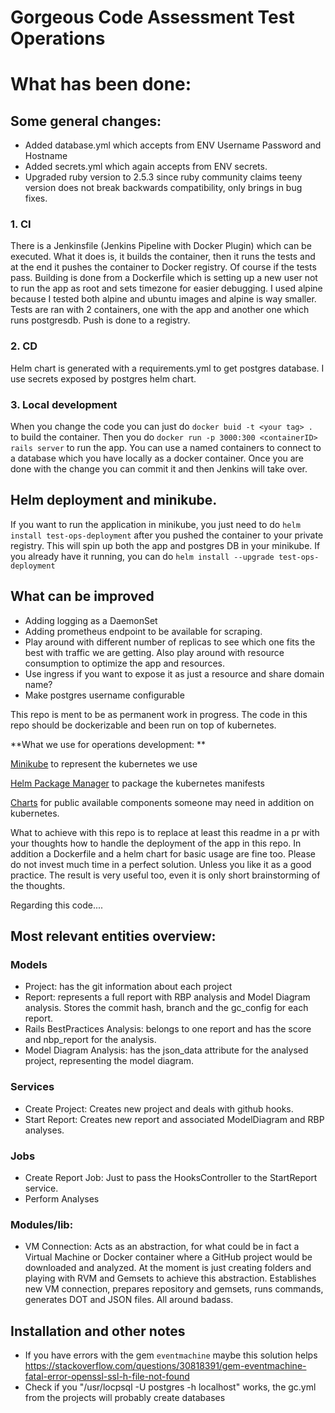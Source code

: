 Gorgeous Code Assessment Test Operations
=======

# What has been done:

## Some general changes:
- Added database.yml which accepts from ENV Username Password and Hostname
- Added secrets.yml which again accepts from ENV secrets.
- Upgraded ruby version to 2.5.3 since ruby community claims teeny version does not break backwards compatibility, only brings in bug fixes.

### 1. CI
There is a Jenkinsfile (Jenkins Pipeline with Docker Plugin) which can be executed. What it does is, it builds the container, then it runs the tests and at the end it pushes the container to Docker registry. Of course if the tests pass.
Building is done from a Dockerfile which is setting up a new user not to run the app as root and sets timezone for easier debugging. I used alpine because I tested both alpine and ubuntu images and alpine is way smaller. 
Tests are ran with 2 containers, one with the app and another one which runs postgresdb.
Push is done to a registry.
### 2. CD
Helm chart is generated with a requirements.yml to get postgres database. I use secrets exposed by postgres helm chart.
### 3. Local development
When you change the code you can just do ```docker buid -t <your tag> . ``` to build the container. Then you do ```docker run -p 3000:300 <containerID> rails server``` to run the app. 
You can use a named containers to connect to a database which you have locally as a docker container.
Once you are done with the change you can commit it and then Jenkins will take over.
## Helm deployment and minikube.
If you want to run the application in minikube, you just need to do ```helm install test-ops-deployment``` after you pushed the container to your private registry. This will spin up both the app and postgres DB in your minikube.
If you already have it running, you can do ```helm install --upgrade test-ops-deployment```
## What can be improved
- Adding logging as a DaemonSet 
- Adding prometheus endpoint to be available for scraping.
- Play around with different number of replicas to see which one fits the best with traffic we are getting. Also play around with resource consumption to optimize the app and resources.
- Use ingress if you want to expose it as just a resource and share domain name?
- Make postgres username configurable

This repo is ment to be as permanent work in progress.
The code in this repo should be dockerizable and been run on top of
kubernetes.

**What we use for operations development:
**

[Minikube](https://github.com/kubernetes/minikube) to represent the kubernetes we use

[Helm Package Manager](https://github.com/kubernetes/helm) to package the kubernetes manifests

[Charts](https://github.com/kubernetes/charts) for public available components someone may need in addition on kubernetes.

What to achieve with this repo is to replace at least this readme in a pr with your thoughts how to handle the deployment of the app
in this repo. In addition a Dockerfile and a helm chart for basic usage are fine too.
Please do not invest much time in a perfect solution. Unless you like it as a good practice.
The result is very useful too, even it is only short brainstorming of the thoughts.


Regarding this code....


## Most relevant entities overview:

### Models
* Project: has the git information about each project
* Report: represents a full report with RBP analysis and Model Diagram analysis. Stores the commit hash, branch and the gc_config for each report.
* Rails BestPractices Analysis: belongs to one report and has the score and nbp_report for the analysis.
* Model Diagram Analysis: has the json_data attribute for the analysed project, representing the model diagram.

### Services
* Create Project: Creates new project and deals with github hooks.
* Start Report: Creates new report and associated ModelDiagram and RBP analyses.

### Jobs
* Create Report Job: Just to pass the HooksController to the StartReport service.
* Perform Analyses

### Modules/lib:
* VM Connection: Acts as an abstraction, for what could be in fact a Virtual Machine or Docker container where a GitHub project would be downloaded and analyzed. At the moment is just creating folders and playing with RVM and Gemsets to achieve this abstraction. Establishes new VM connection, prepares repository and gemsets, runs commands, generates DOT and JSON files. All around badass.

## Installation and other notes
* If you have errors with the gem `eventmachine` maybe this solution helps <https://stackoverflow.com/questions/30818391/gem-eventmachine-fatal-error-openssl-ssl-h-file-not-found>
* Check if you "/usr/locpsql -U postgres -h localhost" works, the gc.yml from the projects will probably create databases
